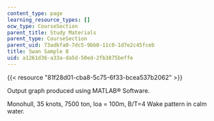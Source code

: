```yaml
---
content_type: page
learning_resource_types: []
ocw_type: CourseSection
parent_title: Study Materials
parent_type: CourseSection
parent_uid: 73adbfa0-7dc5-9bb0-11c0-1d7e2c45fceb
title: Swan Sample 8
uid: a1261d36-a33a-da5d-50ed-2fb3875beffe
---
```


{{< resource "81f28d01-cba8-5c75-6f33-bcea537b2062" >}}

Output graph produced using MATLAB® Software.

Monohull, 35 knots, 7500 ton, loa = 100m, B/T=4 Wake pattern in calm water.